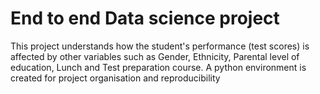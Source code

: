 # End to end Data science project
This project understands how the student's performance (test scores) is affected by other variables such as Gender, Ethnicity, Parental level of education, Lunch and Test preparation course.
A python environment is created for project organisation and reproducibility